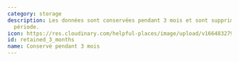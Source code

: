 ```yaml
---
category: storage
description: Les données sont conservées pendant 3 mois et sont supprimées aprés cette
  période.
icon: https://res.cloudinary.com/helpful-places/image/upload/v1664832795/dtpr-icons/retention/yes_nudvht.svg
id: retained_3_months
name: Conservé pendant 3 mois
---
```

